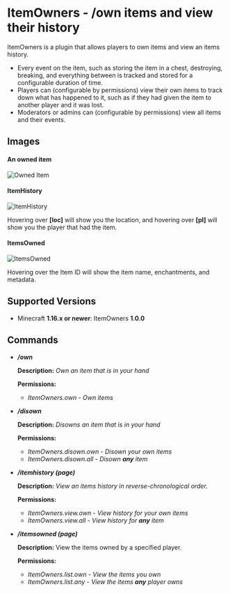 # ItemOwners - /own items and view their history

ItemOwners is a plugin that allows players to own items and view an items history.
- Every event on the item, such as storing the item in a chest, destroying, breaking, and everything between is tracked and stored for a configurable duration of time.
- Players can (configurable by permissions) view their own items to track down what has happened to it, such as if they had given the item to another player and it was lost.
- Moderators or admins can (configurable by permissions) view all items and their events.

## Images
#### An owned item
![Owned Item](https://i.imgur.com/jRLZ4kY.jpg)

#### ItemHistory
![ItemHistory](https://i.imgur.com/GgPlfFi.jpg)

Hovering over **[loc]** will show you the location, and hovering over **[pl]** will show you the player that had the item.

#### ItemsOwned
![ItemsOwned](https://i.imgur.com/H0Q70VM.jpg)

Hovering over the Item ID will show the item name, enchantments, and metadata.



## Supported Versions
- Minecraft **1.16.x or newer**: ItemOwners **1.0.0**

## Commands
- ***/own***
  
  **Description:** *Own an item that is in your hand*
  
  **Permissions:** 
    - *ItemOwners.own - Own items*


- ***/disown***
  
  **Description:** *Disowns an item that is in your hand*
  
  **Permissions:**
    - *ItemOwners.disown.own - Disown your own items*
    - *ItemOwners.disown.all - Disown **any** item*


- ***/itemhistory <item id> (page)***
  
  **Description:** *View an items history in reverse-chronological order.*
  
  **Permissions:**
    - *ItemOwners.view.own - View history for your own items*
    - *ItemOwners.view.all - View history for **any** item*


- ***/itemsowned <player name> (page)***
  
  **Description:** View the items owned by a specified player.
  
  **Permissions:**
    - *ItemOwners.list.own - View the items you own*
    - *ItemOwners.list.any - View the items **any** player owns*